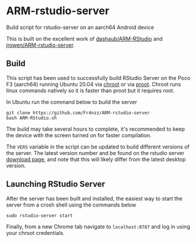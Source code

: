 # ARM-rstudio-server
Build script for rstudio-server on an aarch64 Android device

This is built on the excellent work of [dashaub/ARM-RStudio](https://github.com/dashaub/ARM-RStudio) and [jrowen/ARM-rstudio-server](https://github.com/jrowen/ARM-rstudio-server).

## Build
This script has been used to successfully build RStudio Server on the Poco F3 (aarch64) running Ubuntu 20.04 via [chroot](https://github.com/Moe-hacker/termux-container) or via [proot](https://github.com/AndronixApp/AndronixOrigin). Chroot runs linux commands natively so it is faster than proot but it requires root. 

In Ubuntu run the command below to build the server
```
git clone https://github.com/Fr4nzz/ARM-rstudio-server
bash ARM-RStudio.sh
```
The build may take several hours to complete, it's recommended to keep the device with the screen turned on for faster compilation.

The `VERS` variable in the script can be updated to build different versions of the server.  The latest version number and be found on the rstudio server [download page](https://www.rstudio.com/products/rstudio/download-server/), and note that this will likely differ from the latest desktop version.

## Launching RStudio Server
After the server has been built and installed, the easiest way to start the server from a crosh shell using the commands below
```
sudo rstudio-server start
```
Finally, from a new Chrome tab navigate to `localhost:8787` and log in using your chroot credentials.
